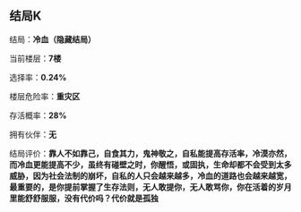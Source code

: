 ## 结局K

结局：**冷血（隐藏结局）**

当前楼层：**7楼**

选择率：**0.24%**

楼层危险率：**重灾区**

存活概率：**28%**

拥有伙伴：**无**

结局评价：**靠人不如靠己，自食其力，鬼神敬之，自私能提高存活率，冷漠亦然，而冷血更能提高不少，虽终有碰壁之时，你醒悟，或固执，生命却都不会受到太多威胁，因为社会法制的崩坏，自私的人只会越来越多，冷血的道路也会越来越宽，最重要的，是你提前掌握了生存法则，无人敢提你，无人敢骂你，你在活着的岁月里能舒舒服服，没有代价吗？代价就是孤独**